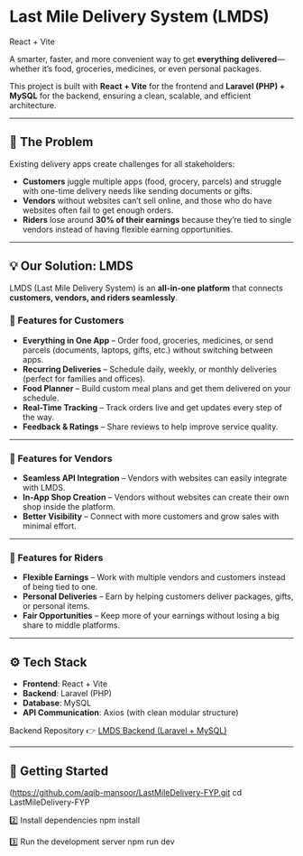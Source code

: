 
# Last Mile Delivery System (LMDS)   
  React + Vite

A smarter, faster, and more convenient way to get **everything delivered**—whether it’s food, groceries, medicines, or even personal packages.  

This project is built with **React + Vite** for the frontend and **Laravel (PHP) + MySQL** for the backend, ensuring a clean, scalable, and efficient architecture.  

---

## 🚨 The Problem  

Existing delivery apps create challenges for all stakeholders:  

- **Customers** juggle multiple apps (food, grocery, parcels) and struggle with one-time delivery needs like sending documents or gifts.  
- **Vendors** without websites can’t sell online, and those who do have websites often fail to get enough orders.  
- **Riders** lose around **30% of their earnings** because they’re tied to single vendors instead of having flexible earning opportunities.  

---

## 💡 Our Solution: LMDS  

LMDS (Last Mile Delivery System) is an **all-in-one platform** that connects **customers, vendors, and riders seamlessly**.  

### 🔹 Features for Customers  
- **Everything in One App** – Order food, groceries, medicines, or send parcels (documents, laptops, gifts, etc.) without switching between apps.  
- **Recurring Deliveries** – Schedule daily, weekly, or monthly deliveries (perfect for families and offices).  
- **Food Planner** – Build custom meal plans and get them delivered on your schedule.  
- **Real-Time Tracking** – Track orders live and get updates every step of the way.  
- **Feedback & Ratings** – Share reviews to help improve service quality.  

---

### 🔹 Features for Vendors  
- **Seamless API Integration** – Vendors with websites can easily integrate with LMDS.  
- **In-App Shop Creation** – Vendors without websites can create their own shop inside the platform.  
- **Better Visibility** – Connect with more customers and grow sales with minimal effort.  

---

### 🔹 Features for Riders  
- **Flexible Earnings** – Work with multiple vendors and customers instead of being tied to one.  
- **Personal Deliveries** – Earn by helping customers deliver packages, gifts, or personal items.  
- **Fair Opportunities** – Keep more of your earnings without losing a big share to middle platforms.  

---

## ⚙️ Tech Stack  

- **Frontend**: React + Vite  
- **Backend**: Laravel (PHP)  
- **Database**: MySQL  
- **API Communication**: Axios (with clean modular structure)  

Backend Repository 👉 [LMDS Backend (Laravel + MySQL)](https://github.com/your-backend-repo-link)  

---

## 🚀 Getting Started  

(https://github.com/aqib-mansoor/LastMileDelivery-FYP.git
cd LastMileDelivery-FYP

2️⃣ Install dependencies
npm install

3️⃣ Run the development server
npm run dev



